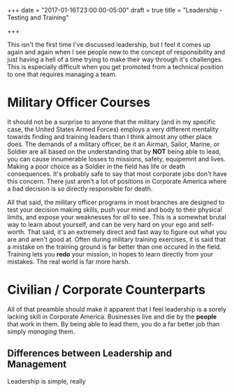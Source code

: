 +++
date = "2017-01-16T23:00:00-05:00"
draft = true
title = "Leadership - Testing and Training"

+++

This isn't the first time I've discussed leadership, but I feel it comes up
again and again when I see people new to the concept of responsibility and just
having a hell of a time trying to make their way through it's challenges.  This
is especially difficult when you get promoted from a technical position to one
that requires managing a team.

# Military Officer Courses

It should not be a surprise to anyone that the military (and in my specific
case, the United States Armed Forces) employs a very different mentality towards
finding and training leaders than I think almost any other place does.  The
demands of a military officer, be it an Airman, Sailor, Marine, or Soldier are
all based on the understanding that by **NOT** being able to lead, you can cause
innumerable losses to missions, safety, equipemnt and lives.  Making a poor
choice as a Soldier in the field has life or death consequences.  It's probably
safe to say that most corporate jobs don't have this concern.  There just aren't
a lot of positions in Corporate America where a bad decision is so directly
responsible for death.

All that said, the military officer programs in most branches are designed to
test your decision making skills, push your mind and body to their physical
limits, and expose your weaknesses for _all_ to see.  This is a somewhat brutal
way to learn about yourself, and can be very hard on your ego and self-worth.
That said, it's an extremely direct and fast way to figure out what you are and
aren't good at.  Often during military training exercises, it is said that a mistake on the
training ground is far better than one occured in the field.  Training lets you **redo**
your mission, in hopes to learn directly from your mistakes.  The real world is far more harsh.

# Civilian / Corporate Counterparts

All of that preamble should make it apparent that I feel leadership is a sorely
lacking skill in Corporate America.  Businesses live and die by the **people**
that work in them. By being able to lead them, you do a far better job
than simply *managing* them.

## Differences between Leadership and Management

Leadership is simple, really
